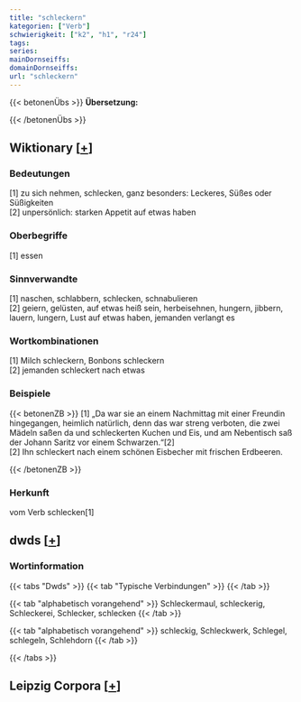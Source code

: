 ```yaml
---
title: "schleckern"
kategorien: ["Verb"]
schwierigkeit: ["k2", "h1", "r24"]
tags:
series:
mainDornseiffs:
domainDornseiffs:
url: "schleckern"
---
```


{{< betonenÜbs >}}
**Übersetzung:**  
  
{{< /betonenÜbs >}}

## Wiktionary [[+](https://de.wiktionary.org/wiki/schleckern)]

### Bedeutungen
[1] zu sich nehmen, schlecken, ganz besonders: Leckeres, Süßes oder Süßigkeiten  
[2] unpersönlich: starken Appetit auf etwas haben  

### Oberbegriffe
[1] essen  

### Sinnverwandte
[1] naschen, schlabbern, schlecken, schnabulieren  
[2] geiern, gelüsten, auf etwas heiß sein, herbeisehnen, hungern, jibbern, lauern, lungern, Lust auf etwas haben, jemanden verlangt es  

### Wortkombinationen
[1] Milch schleckern, Bonbons schleckern  
[2] jemanden schleckert nach etwas  

### Beispiele
{{< betonenZB >}}
[1] „Da war sie an einem Nachmittag mit einer Freundin hingegangen, heimlich natürlich, denn das war streng verboten, die zwei Mädeln saßen da und schleckerten Kuchen und Eis, und am Nebentisch saß der Johann Saritz vor einem Schwarzen.“[2]  
[2] Ihn schleckert nach einem schönen Eisbecher mit frischen Erdbeeren.  

{{< /betonenZB >}}
### Herkunft
vom Verb schlecken[1]  



## dwds [[+](https://www.dwds.de/wb/schleckern)]

### Wortinformation
{{< tabs "Dwds" >}}
{{< tab "Typische Verbindungen" >}}
{{< /tab >}}

{{< tab "alphabetisch vorangehend" >}}
Schleckermaul, schleckerig, Schleckerei, Schlecker, schlecken
{{< /tab >}}

{{< tab "alphabetisch vorangehend" >}}
schleckig, Schleckwerk, Schlegel, schlegeln, Schlehdorn
{{< /tab >}}

{{< /tabs >}}

## Leipzig Corpora [[+](https://corpora.uni-leipzig.de/en/res?word=schleckern&corpusId=deu_newscrawl-public_2018)]

